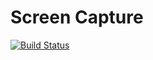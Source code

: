 # Screen Capture

[![Build Status](https://travis-ci.com/brgmnn/screen-capture.svg?branch=master)](https://travis-ci.com/brgmnn/screen-capture)
